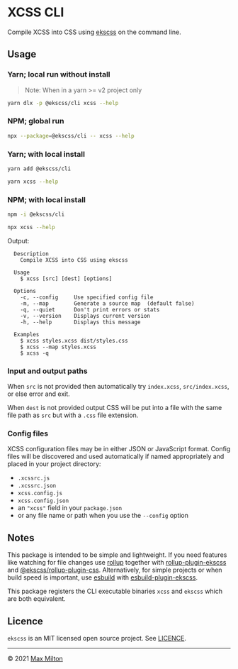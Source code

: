# XCSS CLI

Compile XCSS into CSS using [ekscss](https://github.com/MaxMilton/ekscss) on the command line.

## Usage

### Yarn; local run without install

> Note: When in a yarn >= v2 project only

```sh
yarn dlx -p @ekscss/cli xcss --help
```

### NPM; global run

```sh
npx --package=@ekscss/cli -- xcss --help
```

### Yarn; with local install

```sh
yarn add @ekscss/cli
```

```sh
yarn xcss --help
```

### NPM; with local install

```sh
npm -i @ekscss/cli
```

```sh
npx xcss --help
```

Output:

```
  Description
    Compile XCSS into CSS using ekscss

  Usage
    $ xcss [src] [dest] [options]

  Options
    -c, --config     Use specified config file
    -m, --map        Generate a source map  (default false)
    -q, --quiet      Don't print errors or stats
    -v, --version    Displays current version
    -h, --help       Displays this message

  Examples
    $ xcss styles.xcss dist/styles.css
    $ xcss --map styles.xcss
    $ xcss -q
```

### Input and output paths

When `src` is not provided then automatically try `index.xcss`, `src/index.xcss`, or else error and exit.

When `dest` is not provided output CSS will be put into a file with the same file path as `src` but with a `.css` file extension.

### Config files

XCSS configuration files may be in either JSON or JavaScript format. Config files will be discovered and used automatically if named appropriately and placed in your project directory:

- `.xcssrc.js`
- `.xcssrc.json`
- `xcss.config.js`
- `xcss.config.json`
- an `"xcss"` field in your `package.json`
- or any file name or path when you use the `--config` option

## Notes

This package is intended to be simple and lightweight. If you need features like watching for file changes use [rollup](https://rollupjs.org) together with [rollup-plugin-ekscss](https://github.com/MaxMilton/ekscss/tree/master/packages/rollup-plugin-ekscss) and [@ekscss/rollup-plugin-css](../rollup-plugin-css). Alternatively, for simple projects or when build speed is important, use [esbuild](https://esbuild.github.io) with [esbuild-plugin-ekscss](https://github.com/MaxMilton/ekscss/tree/master/packages/esbuild-plugin-ekscss).

This package registers the CLI executable binaries `xcss` and `ekscss` which are both equivalent.

## Licence

`ekscss` is an MIT licensed open source project. See [LICENCE](https://github.com/MaxMilton/ekscss/blob/master/LICENCE).

---

© 2021 [Max Milton](https://maxmilton.com)
